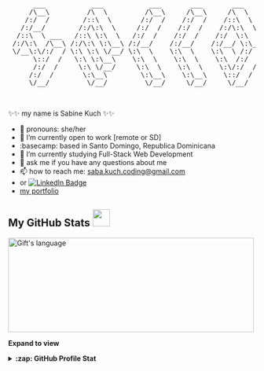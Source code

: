 <pre>
      ___           ___           ___       ___       ___     
     /\__\         /\  \         /\__\     /\__\     /\  \    
    /:/  /        /::\  \       /:/  /    /:/  /    /::\  \   
   /:/__/        /:/\:\  \     /:/  /    /:/  /    /:/\:\  \  
  /::\  \ ___   /::\ \:\  \   /:/  /    /:/  /    /:/  \:\  \ 
 /:/\:\  /\__\ /:/\:\ \:\__\ /:/__/    /:/__/    /:/__/ \:\__\
 \/__\:\/:/  / \:\ \:\ \/__/ \:\  \    \:\  \    \:\  \ /:/  /
      \::/  /   \:\ \:\__\    \:\  \    \:\  \    \:\  /:/  / 
      /:/  /     \:\ \/__/     \:\  \    \:\  \    \:\/:/  /  
     /:/  /       \:\__\        \:\__\    \:\__\    \::/  /   
     \/__/         \/__/         \/__/     \/__/     \/__/    


</pre>
✨✨ my name is Sabine Kuch ✨✨ 
<br>
- 💪 pronouns: she/her
- 🔭  I’m currently open to work [remote or SD]
- :basecamp:   based in Santo Domingo, Republica Dominicana
- 🌱  I’m currently studying Full-Stack Web Development
- 💬  ask me if you have any questions about me
- 📫  how to reach me: saba.kuch.coding@gmail.com
- or  <a href="https://www.linkedin.com/in/data-scientist-sab-k/" target="_blank">
            <img src="https://img.shields.io/badge/LinkedIn-blue?style=for-the-badge&logo=linkedin&logoColor=white" alt="LinkedIn Badge">
      </a>
- <a href="https://zabokaa.github.io/front-end_1st-steps/index.html" target="_blank">my portfolio</a>



 ##  My GitHub Stats <img src = "https://i.pinimg.com/originals/65/c4/f4/65c4f452571be1261e9c623f7da488ac.gif" width = 35px> 
 
 <div>
<!--    <img align="center" src="https://github-readme-streak-stats.herokuapp.com/?user=zabokaa" alt="Gift's LangStat" /> -->
  <img align="center" src="https://github-readme-stats.vercel.app/api/top-langs?username=zabokaa&langs_count=10&show_icons=true&locale=en&layout=compact&theme=light" alt="Gift's language" height="192px"  width="500px"/>
</div>

**Expand to view**
<details>
  <summary><b>:zap: GitHub Profile Stat</b></summary>
  <img src="https://github-readme-stats.anuraghazra1.vercel.app/api?username=zabokaa&show_icons=true">
</details>




